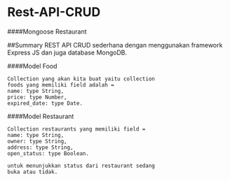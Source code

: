 # Rest-API-CRUD
####Mongoose Restaurant

##Summary
REST API CRUD sederhana dengan menggunakan framework Express JS dan juga database MongoDB.


####Model Food
```
Collection yang akan kita buat yaitu collection
foods yang memiliki field adalah =
name: type String,
price: type Number,
expired_date: type Date.
```

####Model Restaurant
```
Collection restaurants yang memiliki field =
name: type String,
owner: type String,
address: type String,
open_status: type Boolean.

untuk menunjukkan status dari restaurant sedang
buka atau tidak.
```